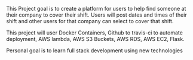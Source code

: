 This Project goal is to create a platform for users to help find someone at their company to cover their shift. Users will post dates and times of their shift and other users for that company can select to cover that shift.

This project will user Docker Containers, Github to travis-ci to automate deployment, AWS lambda, AWS S3 Buckets, AWS RDS, AWS EC2, Flask.

Personal goal is to learn full stack development using new technologies
